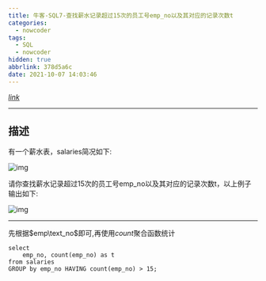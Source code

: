 ```yaml
---
title: 牛客-SQL7-查找薪水记录超过15次的员工号emp_no以及其对应的记录次数t
categories:
  - nowcoder
tags:
  - SQL
  - nowcoder
hidden: true
abbrlink: 378d5a6c
date: 2021-10-07 14:03:46
---
```


[$link$](https://www.nowcoder.com/practice/6d4a4cff1d58495182f536c548fee1ae?tpId=82&tags=&title=&difficulty=0&judgeStatus=0&rp=1)

<hr/>

## 描述

有一个薪水表，salaries简况如下:

![img](http://static.codenote.xyz/img/20211007140527.png)

请你查找薪水记录超过15次的员工号emp_no以及其对应的记录次数t，以上例子输出如下:

![img](http://static.codenote.xyz/img/20211007140534.png)

<hr/>

先根据$emp\text_no$即可,再使用$count$聚合函数统计

```mysql
select 
    emp_no, count(emp_no) as t
from salaries
GROUP by emp_no HAVING count(emp_no) > 15;
```

